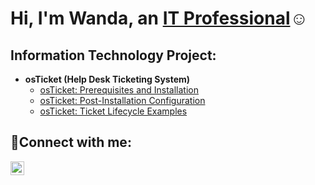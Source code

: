 <h1>Hi, I'm Wanda, an <a href="https://www.linkedin.com/in/wanda-t-190b30128/">IT Professional</a>☺</h1>

<h2> Information Technology Project:</h2>

- <b>osTicket (Help Desk Ticketing System)</b>
  - [osTicket: Prerequisites and Installation](https://github.com/wandaipv4/osticket-prereqs)
  - [osTicket: Post-Installation Configuration](https://github.com/wandaipv4/post-install-config)
  - [osTicket: Ticket Lifecycle Examples](https://github.com/wandaipv4/ticket-lifecycle)


<h2>🤳Connect with me:</h2>

[<img align="left" alt="Josh | LinkedIn" width="22px" src="https://cdn.jsdelivr.net/npm/simple-icons@v3/icons/linkedin.svg" />][linkedin]


[linkedin]: www.linkedin.com/in/wanda-t-190b30128


<!--
**WandaIPv4/WandaIPv4** is a ✨ _special_ ✨ repository because its `README.md` (this file) appears on your GitHub profile.

Here are some ideas to get you started:

- 🔭 I’m currently working on ...
- 🌱 I’m currently learning ...
- 👯 I’m looking to collaborate on ...
- 🤔 I’m looking for help with ...
- 💬 Ask me about ...
- 📫 How to reach me: ...
- 😄 Pronouns: ...
- ⚡ Fun fact: ...
-->
